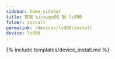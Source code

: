 ```yaml
---
sidebar: home_sidebar
title: 安装 LineageOS 到 ls990
folder: install
permalink: /devices/ls990/install
device: ls990
---
```

{% include templates/device_install.md %}
